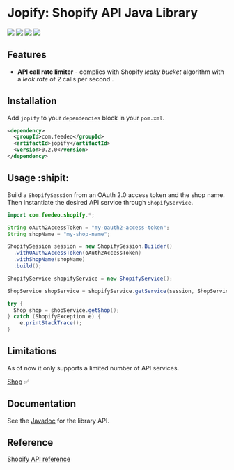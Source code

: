 # Jopify: Shopify API Java Library
[![][travis img]][travis]
[![][release img]][release]
[![][license img]][license]
[![][codecov img]][codecov]

## Features
* __API call rate limiter__ - complies with Shopify _leaky bucket_ algorithm with a _leak rate_ of 2 calls per second .

## Installation
Add `jopify` to your `dependencies` block in your `pom.xml`.
```xml
<dependency>
  <groupId>com.feedeo</groupId>
  <artifactId>jopify</artifactId>
  <version>0.2.0</version>
</dependency>
```

## Usage :shipit:
Build a `ShopifySession` from an OAuth 2.0 access token and the shop name. Then instantiate the desired API service through `ShopifyService`.
```java
import com.feedeo.shopify.*;

String oAuth2AccessToken = "my-oauth2-access-token";
String shopName = "my-shop-name";

ShopifySession session = new ShopifySession.Builder()
  .withOAuth2AccessToken(oAuth2AccessToken)
  .withShopName(shopName)
  .build();

ShopifyService shopifyService = new ShopifyService();

ShopService shopService = shopifyService.getService(session, ShopService.class);

try {
  Shop shop = shopService.getShop();
} catch (ShopifyException e) {
    e.printStackTrace();
}
```

## Limitations
As of now it only supports a limited number of API services.

[Shop](https://docs.shopify.com/api/reference/shop) :white_check_mark:

## Documentation
See the [Javadoc](http://feedeo.github.io/jopify/javadoc/) for the library API.

## Reference
[Shopify API reference](https://docs.shopify.com/api/reference)

[travis]:https://travis-ci.org/feedeo/jopify
[travis img]:https://travis-ci.org/feedeo/jopify.svg?branch=master

[release]:https://github.com/feedeo/jopify/releases
[release img]:https://img.shields.io/github/release/feedeo/jopify.svg

[license]:LICENSE
[license img]:https://img.shields.io/badge/license-MIT-blue.svg

[codecov]:https://codecov.io/github/feedeo/jopify?branch=master
[codecov img]:https://codecov.io/github/feedeo/jopify/coverage.svg?branch=master